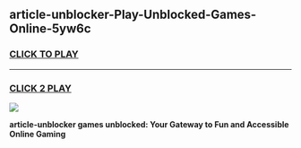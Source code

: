 
## article-unblocker-Play-Unblocked-Games-Online-5yw6c
<h3>
<a href="https://premium76.site?title=article-unblocker&ref=25A">CLICK TO PLAY</a></h3>
<hr>

<h3>
<a href="https://premium76.site?title=article-unblocker&ref=25A">CLICK 2 PLAY</a>
  
</h3>

<a href="https://premium76.site?title=article-unblocker&ref=25A"><img src="https://clearcache.store/games.png"></a>


**article-unblocker games unblocked: Your Gateway to Fun and Accessible Online Gaming**

